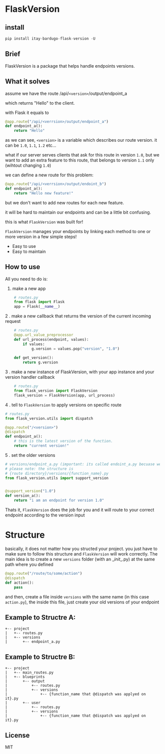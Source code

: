 # FlaskVersion

## install
```python
pip install itay-bardugo-flask-version -U
```

## Brief
FlaskVersion is a package that helps handle endpoints versions.

## What it solves
assume we have the route
/api/`<version>`/output/endpoint_a

which returns "Hello" to the client.

with Flask it equals to
```python
@app.route("/api/<verrsion>/output/endpoint_a")
def endpoint_a():
    return "Hello"
```

as we can see, `<version>` is a variable which describes our route version.
it can be
`1.0`, `1.1`, `1.2` etc...

what if our server serves clients that ask for this route
in version `1.0`, but we want to add an extra feature to this route, that belongs to version `1.1` only (wihtout changing `1.0`)

we can define a new route for this problem:
```python
@app.route("/api/<verrsion>/output/endoint_b")
def endpoint_a():
    return "Hello new feature!"
```
but we don't want to add new routes for each new feature.

it will be hard to maintain our endpoints and can be a little bit confusing.

this is what `FlaskVersion` was built for!

`FlaskVersion` manages your endpoints by linking each method to one or more version in a few simple steps!
  - Easy to use
  - Easy to maintain

## How to use
All you need to do is:
1. make a new app
```python
    # routes.py
    from flask import Flask
    app = Flask(__name__)
```


2 . make a new callback that returns the version of the current incoming request
```python
    # routes.py
    @app.url_value_preprocessor
    def url_process(endpoint, values):
        if values:
            g.version = values.pop("version", "1.0")
    
    def get_version():
        return g.version
```

3 . make a new instance of FlaskVersion, with your app instance and your version handler callback  
```python
    # routes.py
    from flask_version import FlaskVersion
    flask_version = FlaskVersion(app, url_process)
```

4 . tell to `FlaskVersion` to apply versions on specific route

```python
# routes.py
from flask_version.utils import dispatch

@app.route("/<version>")
@dispatch
def endpoint_a():
    # this is the latest version of the function.
    return "current version!"
```
5 . set the older versions
```python
# versions/endpoint_a.py (important: its called endoint_a.py becuase we used @dispatch on endpoint_a() function
# please note: the structure is
# {route directory}/versions/{function_name}.py
from flask_version.utils import support_version


@support_version("1.0")
def version_a():
    return "i am an endpoint for version 1.0"


```
Thats it, `FlaskVersion` does the job for you and it will route to your
correct endpoint according to the version input

# Structure
basically, it does not matter how you structed your project.
you just have to make sure to follow this structure and `FlaskVersion` will work correctly.
The main idea is to create a new `versions` folder (with an \__init__.py) at the same path where you defined
```python
@app.route("/route/to/some/action")
@dispatch
def action():
    pass
```
and then, create a file inside `versions` with the same name (in this case `action.py`), the inside this file, just create your old versions of your endpoint

## Example to Structre A:
```
+-- project
|   +-- routes.py
|   +-- versions
|       +-- endpoint_a.py

```
## Example to Structre B:
```
+-- project
|   +-- main_routes.py
|   +-- blueprints
|       +-- output
|           +-- routes.py
|           +-- versions
|               +-- {function_name that @dispatch was applyed on it}.py
|       +-- user
|           +-- routes.py
|           +-- versions
|               +-- {function_name that @dispatch was applyed on it}.py

```


License
----

MIT
